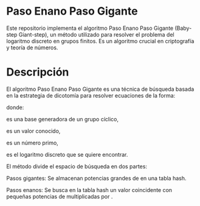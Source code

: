 # Paso Enano Paso Gigante

Este repositorio implementa el algoritmo Paso Enano Paso Gigante (Baby-step Giant-step), un método utilizado para resolver el problema del logaritmo discreto en grupos finitos. Es un algoritmo crucial en criptografía y teoría de números.

# Descripción

El algoritmo Paso Enano Paso Gigante es una técnica de búsqueda basada en la estrategia de dicotomía para resolver ecuaciones de la forma:



donde:

 es una base generadora de un grupo cíclico,

 es un valor conocido,

 es un número primo,

 es el logaritmo discreto que se quiere encontrar.

El método divide el espacio de búsqueda en dos partes:

Pasos gigantes: Se almacenan potencias grandes de  en una tabla hash.

Pasos enanos: Se busca en la tabla hash un valor coincidente con pequeñas potencias de  multiplicadas por .
